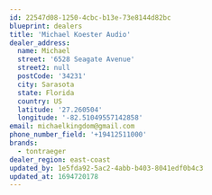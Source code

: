 ```yaml
---
id: 22547d08-1250-4cbc-b13e-73e8144d82bc
blueprint: dealers
title: 'Michael Koester Audio'
dealer_address:
  name: Michael
  street: '6528 Seagate Avenue'
  street2: null
  postCode: '34231'
  city: Sarasota
  state: Florida
  country: US
  latitude: '27.260504'
  longitude: '-82.51049557142858'
email: michaelkingdom@gmail.com
phone_number_field: '+19412511000'
brands:
  - tontraeger
dealer_region: east-coast
updated_by: 1e5fda92-5ac2-4abb-b403-8041edf0b4c3
updated_at: 1694720178
---
```

